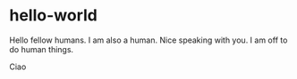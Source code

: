 # hello-world 

Hello fellow humans. I am also a human. Nice speaking with you. I am off to do human things. 

Ciao
